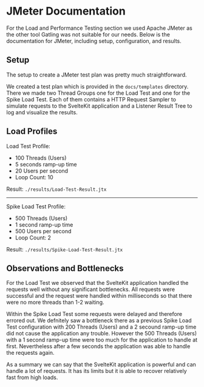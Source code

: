 # JMeter Documentation

For the Load and Performance Testing section we used Apache JMeter as the other tool Gatling was not suitable for our needs. Below is the documentation for JMeter, including setup, configuration, and results.

## Setup

The setup to create a JMeter test plan was pretty much straightforward.

We created a test plan which is provided in the `docs/templates` directory. There we made two Thread Groups one for the Load Test and one for the Spike Load Test. Each of them contains a HTTP Request Sampler to simulate requests to the SvelteKit application and a Listener Result Tree to log and visualize the results.

## Load Profiles

Load Test Profile:
- 100 Threads (Users)
- 5 seconds ramp-up time
- 20 Users per second
- Loop Count: 10

Result: `./results/Load-Test-Result.jtx`

---

Spike Load Test Profile:
- 500 Threads (Users)
- 1 second ramp-up time
- 500 Users per second
- Loop Count: 2

Result: `./results/Spike-Load-Test-Result.jtx`

## Observations and Bottlenecks

For the Load Test we observed that the SvelteKit application handled the requests well without any significant bottlenecks. All requests were successful and the request were handled within milliseconds so that there were no more threads than 1-2 waiting.

Within the Spike Load Test some requests were delayed and therefore errored out. We defnitely saw a bottleneck there as a previous Spike Load Test configuration with 200 Threads (Users) and a 2 secound ramp-up time did not cause the application any trouble.
However the 500 Threads (Users) with a 1 second ramp-up time were too much for the application to handle at first. Nevertheless after a few seconds the application was able to handle the requests again.

As a summary we can say that the SvelteKit application is powerful and can handle a lot of requests. It has its limits but it is able to recover relatively fast from high loads.